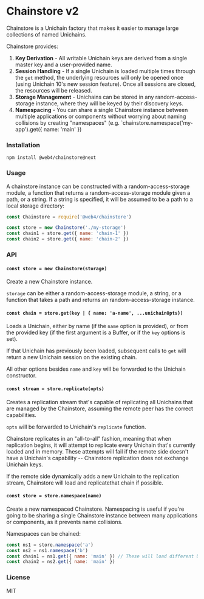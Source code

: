 # Chainstore v2

Chainstore is a Unichain factory that makes it easier to manage large collections of named Unichains.

Chainstore provides:
1. __Key Derivation__ - All writable Unichain keys are derived from a single master key and a user-provided name.
2. __Session Handling__ - If a single Unichain is loaded multiple times through the `get` method, the underlying resources will only be opened once (using Unichain 10's new session feature). Once all sessions are closed, the resources will be released.
3. __Storage Management__ - Unichains can be stored in any random-access-storage instance, where they will be keyed by their discovery keys.
4. __Namespacing__ - You can share a single Chainstore instance between multiple applications or components without worrying about naming collisions by creating "namespaces" (e.g. `chainstore.namespace('my-app').get({ name: 'main' }) 

### Installation
`npm install @web4/chainstore@next`

### Usage
A chainstore instance can be constructed with a random-access-storage module, a function that returns a random-access-storage module given a path, or a string. If a string is specified, it will be assumed to be a path to a local storage directory:
```js
const Chainstore = require('@web4/chainstore')

const store = new Chainstore('./my-storage')
const chain1 = store.get({ name: 'chain-1' })
const chain2 = store.get({ name: 'chain-2' })
```

### API
#### `const store = new Chainstore(storage)`
Create a new Chainstore instance.

`storage` can be either a random-access-storage module, a string, or a function that takes a path and returns an random-access-storage instance.

#### `const chain = store.get(key | { name: 'a-name', ...unichainOpts})`
Loads a Unichain, either by name (if the `name` option is provided), or from the provided key (if the first argument is a Buffer, or if the `key` options is set).

If that Unichain has previously been loaded, subsequent calls to `get` will return a new Unichain session on the existing chain.

All other options besides `name` and `key` will be forwarded to the Unichain constructor.

#### `const stream = store.replicate(opts)`
Creates a replication stream that's capable of replicating all Unichains that are managed by the Chainstore, assuming the remote peer has the correct capabilities.

`opts` will be forwarded to Unichain's `replicate` function.

Chainstore replicates in an "all-to-all" fashion, meaning that when replication begins, it will attempt to replicate every Unichain that's currently loaded and in memory. These attempts will fail if the remote side doesn't have a Unichain's capability -- Chainstore replication does not exchange Unichain keys.

If the remote side dynamically adds a new Unichain to the replication stream, Chainstore will load and replicatethat chain if possible.

#### `const store = store.namespace(name)`
Create a new namespaced Chainstore. Namespacing is useful if you're going to be sharing a single Chainstore instance between many applications or components, as it prevents name collisions.

Namespaces can be chained:
```js
const ns1 = store.namespace('a')
const ns2 = ns1.namespace('b')
const chain1 = ns1.get({ name: 'main' }) // These will load different Unichains
const chain2 = ns2.get({ name: 'main' })
```

### License
MIT

